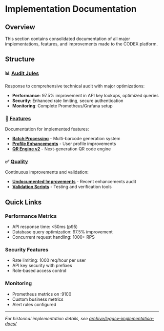 # Implementation Documentation

## Overview
This section contains consolidated documentation of all major implementations, features, and improvements made to the CODEX platform.

## Structure

### 📊 [Audit Jules](./audit-jules/)
Response to comprehensive technical audit with major optimizations:
- **Performance**: 97.5% improvement in API key lookups, optimized queries
- **Security**: Enhanced rate limiting, secure authentication
- **Monitoring**: Complete Prometheus/Grafana setup

### 🚀 [Features](./features/)
Documentation for implemented features:
- **[Batch Processing](./features/batch-processing.md)** - Multi-barcode generation system
- **[Profile Enhancements](./features/profile-enhancements.md)** - User profile improvements
- **[QR Engine v2](../qr-engine/)** - Next-generation QR code engine

### ✅ [Quality](./quality/)
Continuous improvements and validation:
- **[Undocumented Improvements](./quality/undocumented-improvements.md)** - Recent enhancements audit
- **[Validation Scripts](./quality/validation-scripts.md)** - Testing and verification tools

## Quick Links

### Performance Metrics
- API response time: <50ms (p95)
- Database query optimization: 97.5% improvement
- Concurrent request handling: 1000+ RPS

### Security Features
- Rate limiting: 1000 req/hour per user
- API key security with prefixes
- Role-based access control

### Monitoring
- Prometheus metrics on :9100
- Custom business metrics
- Alert rules configured

---
*For historical implementation details, see [archive/legacy-implementation-docs/](../archive/legacy-implementation-docs/)*